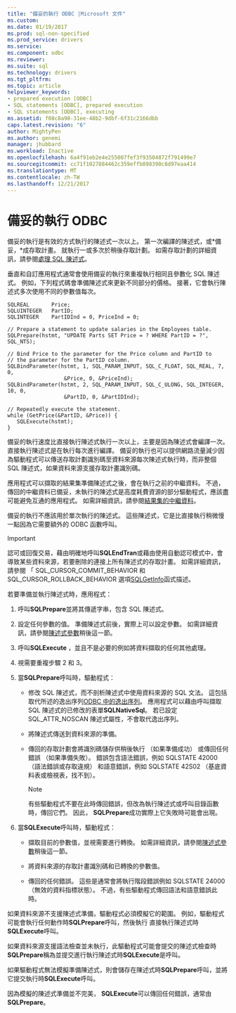 ```yaml
---
title: "備妥的執行 ODBC |Microsoft 文件"
ms.custom: 
ms.date: 01/19/2017
ms.prod: sql-non-specified
ms.prod_service: drivers
ms.service: 
ms.component: odbc
ms.reviewer: 
ms.suite: sql
ms.technology: drivers
ms.tgt_pltfrm: 
ms.topic: article
helpviewer_keywords:
- prepared execution [ODBC]
- SQL statements [ODBC], prepared execution
- SQL statements [ODBC], executing
ms.assetid: f08c8a98-31ee-48b2-9dbf-6f31c2166dbb
caps.latest.revision: "6"
author: MightyPen
ms.author: genemi
manager: jhubbard
ms.workload: Inactive
ms.openlocfilehash: 6a4f91eb2e4e255007fef3f93504872f791499e7
ms.sourcegitcommit: cc71f1027884462c359effb898390c8d97eaa414
ms.translationtype: MT
ms.contentlocale: zh-TW
ms.lasthandoff: 12/21/2017
---
```

# <a name="prepared-execution-odbc"></a>備妥的執行 ODBC
備妥的執行是有效的方式執行的陳述式一次以上。 第一次編譯的陳述式，或*備妥，*成存取計畫。 就執行一或多次於稍後存取計劃。 如需存取計劃的詳細資訊，請參閱[處理 SQL 陳述式](../../../odbc/reference/processing-a-sql-statement.md)。  
  
 垂直和自訂應用程式通常會使用備妥的執行來重複執行相同且參數化 SQL 陳述式。 例如，下列程式碼會準備陳述式來更新不同部分的價格。 接著，它會執行陳述式多次使用不同的參數值每次。  
  
```  
SQLREAL       Price;  
SQLUINTEGER   PartID;  
SQLINTEGER    PartIDInd = 0, PriceInd = 0;  
  
// Prepare a statement to update salaries in the Employees table.  
SQLPrepare(hstmt, "UPDATE Parts SET Price = ? WHERE PartID = ?", SQL_NTS);  
  
// Bind Price to the parameter for the Price column and PartID to  
// the parameter for the PartID column.  
SQLBindParameter(hstmt, 1, SQL_PARAM_INPUT, SQL_C_FLOAT, SQL_REAL, 7, 0,  
                  &Price, 0, &PriceInd);  
SQLBindParameter(hstmt, 2, SQL_PARAM_INPUT, SQL_C_ULONG, SQL_INTEGER, 10, 0,  
                  &PartID, 0, &PartIDInd);  
  
// Repeatedly execute the statement.  
while (GetPrice(&PartID, &Price)) {  
   SQLExecute(hstmt);  
}  
```  
  
 備妥的執行速度比直接執行陳述式執行一次以上，主要是因為陳述式會編譯一次。直接執行陳述式是在執行每次進行編譯。 備妥的執行也可以提供網路流量減少因為驅動程式可以傳送存取計劃識別碼至資料來源每次陳述式執行時，而非整個 SQL 陳述式，如果資料來源支援存取計畫識別碼。  
  
 應用程式可以擷取的結果集準備陳述式之後，會在執行之前的中繼資料。 不過，傳回的中繼資料已備妥，未執行的陳述式是高度耗費資源的部分驅動程式，應該盡可能避免互通的應用程式。 如需詳細資訊，請參閱[結果集的中繼資料](../../../odbc/reference/develop-app/result-set-metadata.md)。  
  
 備妥的執行不應該用於單次執行的陳述式。 這些陳述式，它是比直接執行稍微慢一點因為它需要額外的 ODBC 函數呼叫。  
  
> [!IMPORTANT]  
>  認可或回復交易，藉由明確地呼叫**SQLEndTran**或藉由使用自動認可模式中，會導致某些資料來源，若要刪除的連接上所有陳述式的存取計畫。 如需詳細資訊，請參閱 「 SQL_CURSOR_COMMIT_BEHAVIOR 和 SQL_CURSOR_ROLLBACK_BEHAVIOR 選項[SQLGetInfo](../../../odbc/reference/syntax/sqlgetinfo-function.md)函式描述。  
  
 若要準備並執行陳述式時，應用程式：  
  
1.  呼叫**SQLPrepare**並將其傳遞字串，包含 SQL 陳述式。  
  
2.  設定任何參數的值。 準備陳述式前後，實際上可以設定參數。 如需詳細資訊，請參閱[陳述式參數](../../../odbc/reference/develop-app/statement-parameters.md)稍後這一節。  
  
3.  呼叫**SQLExecute** ，並且不是必要的例如將資料擷取的任何其他處理。  
  
4.  視需要重複步驟 2 和 3。  
  
5.  當**SQLPrepare**呼叫時，驅動程式：  
  
    -   修改 SQL 陳述式，而不剖析陳述式中使用資料來源的 SQL 文法。 這包括取代所述的逸出序列[ODBC 中的逸出序列](../../../odbc/reference/develop-app/escape-sequences-in-odbc.md)。 應用程式可以藉由呼叫擷取 SQL 陳述式的已修改的表單**SQLNativeSql**。 若已設定 SQL_ATTR_NOSCAN 陳述式屬性，不會取代逸出序列。  
  
    -   將陳述式傳送到資料來源的準備。  
  
    -   傳回的存取計劃會將識別碼儲存供稍後執行 （如果準備成功） 或傳回任何錯誤 （如果準備失敗）。 錯誤包含語法錯誤，例如 SQLSTATE 42000 （語法錯誤或存取違規） 和語意錯誤，例如 SQLSTATE 42S02 （基底資料表或檢視表，找不到）。  
  
        > [!NOTE]  
        >  有些驅動程式不要在此時傳回錯誤，但改為執行陳述式或呼叫目錄函數時，傳回它們。 因此， **SQLPrepare**成功實際上它失敗時可能會出現。  
  
6.  當**SQLExecute**呼叫時，驅動程式：  
  
    -   擷取目前的參數值，並視需要進行轉換。 如需詳細資訊，請參閱[陳述式參數](../../../odbc/reference/develop-app/statement-parameters.md)稍後這一節。  
  
    -   將資料來源的存取計畫識別碼和已轉換的參數值。  
  
    -   傳回的任何錯誤。 這些是通常會將執行階段錯誤例如 SQLSTATE 24000 （無效的資料指標狀態）。 不過，有些驅動程式傳回語法和語意錯誤此時。  
  
 如果資料來源不支援陳述式準備，驅動程式必須模擬它的範圍。 例如，驅動程式可能會執行任何動作時**SQLPrepare**呼叫，然後執行 直接執行陳述式時**SQLExecute**呼叫。  
  
 如果資料來源支援語法檢查並未執行，此驅動程式可能會提交的陳述式檢查時**SQLPrepare**稱為並提交進行執行陳述式時**SQLExecute**是呼叫。  
  
 如果驅動程式無法模擬準備陳述式，則會儲存在陳述式時**SQLPrepare**呼叫，並將它提交執行時**SQLExecute**呼叫。  
  
 因為模擬的陳述式準備並不完美， **SQLExecute**可以傳回任何錯誤，通常由**SQLPrepare**。
